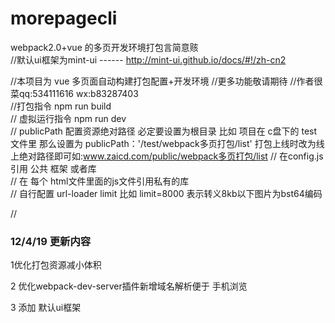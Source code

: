 # morepagecli
webpack2.0+vue 的多页开发环境打包言简意赅<br>
//默认ui框架为mint-ui ------  http://mint-ui.github.io/docs/#!/zh-cn2<br>

//本项目为 vue 多页面自动构建打包配置+开发环境  //更多功能敬请期待 //作者很菜qq:534111616 wx:b83287403<br>
//打包指令 npm run build<br>
// 虚拟运行指令 npm run dev<br>
// publicPath 配置资源绝对路径 必定要设置为根目录 比如 项目在 c盘下的 test文件里
    那么设置为 publicPath：'/test/webpack多页打包/list' 打包上线时改为线上绝对路径即可如:www.zaicd.com/public/webpack多页打包/list
                          // 在config.js 引用 公共 框架 或者库<br>
// 在 每个 html文件里面的js文件引用私有的库<br>
// 自行配置 url-loader limit 比如 limit=8000 表示转义8kb以下图片为bst64编码<br>

// <h3>12/4/19 更新内容</h3> 
<p>1优化打包资源减小体积 </p>
<p>2 优化webpack-dev-server插件新增域名解析便于 手机浏览</p>
<p>3 添加 默认ui框架</p>
